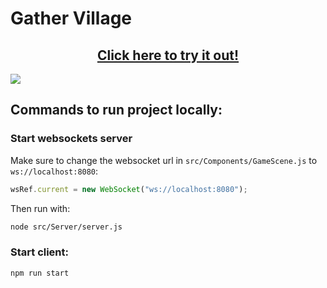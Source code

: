 # Gather Village

<h2 align="center"><a href="https://gather-village.vercel.app/">Click here to try it out!</a></h3>
<img src="https://github.com/Andrew32A/gather-village/blob/main/public/images/screenshot1.png?raw=true" align="center">

## Commands to run project locally:

### Start websockets server

Make sure to change the websocket url in `src/Components/GameScene.js` to `ws://localhost:8080`:

```javascript
wsRef.current = new WebSocket("ws://localhost:8080");
```

Then run with:

```bash
node src/Server/server.js
```

### Start client:

```bash
npm run start
```
